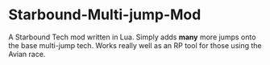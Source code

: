# Starbound-Multi-jump-Mod
A Starbound Tech mod written in Lua. Simply adds **many** more jumps onto the base multi-jump tech. Works really well as an RP tool for those using the Avian race.
